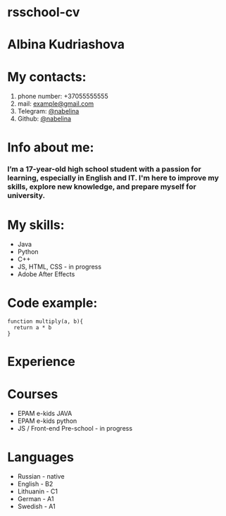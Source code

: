 # rsschool-cv
# Albina Kudriashova
# My contacts:
1. phone number: +37055555555
2. mail: example@gmail.com
3. Telegram: [@nabelina](https://t.me/nabelina)
4. Github: [@nabelina](https://github.com/nabelina)
# Info about me:
### I’m a 17-year-old high school student with a passion for learning, especially in English and IT. I'm here to improve my skills, explore new knowledge, and prepare myself for university.
# My skills:
* Java
* Python
* C++
* JS, HTML, CSS - in progress
* Adobe After Effects
# Code example:
```
function multiply(a, b){
  return a * b
}
```
# Experience
# Courses
* EPAM e-kids JAVA
* EPAM e-kids python
* JS / Front-end Pre-school - in progress
# Languages
* Russian - native
* English - B2
* Lithuanin - C1
* German - A1
* Swedish - A1